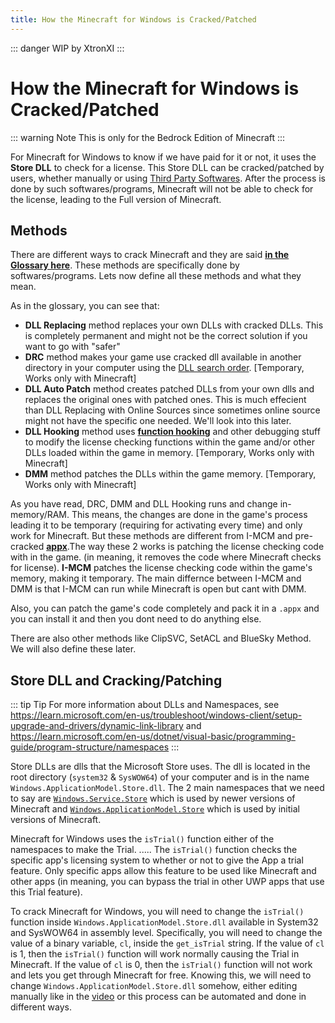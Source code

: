 ```yaml
---
title: How the Minecraft for Windows is Cracked/Patched
---
```

::: danger
WIP by XtronXI
:::

# How the Minecraft for Windows is Cracked/Patched

::: warning Note
This is only for the Bedrock Edition of Minecraft
:::

For Minecraft for Windows to know if we have paid for it or not, it uses the **Store DLL** to check for a license. This Store DLL can be cracked/patched by users, whether manually or using [Third Party Softwares](/windows/minecraft-for-windows#unlockers-for-minecraft-for-windows). After the process is done by such softwares/programs, Minecraft will not be able to check for the license, leading to the Full version of Minecraft. 

## Methods

There are different ways to crack Minecraft and they are said [**in the Glossary here**](/windows/minecraft-for-windows#minecraft-for-windows). These methods are specifically done by softwares/programs. Lets now define all these methods and what they mean.

As in the glossary, you can see that:
- **DLL Replacing** method replaces your own DLLs with cracked DLLs. This is completely permanent and might not be the correct solution if you want to go with "safer"
- **DRC** method makes your game use cracked dll available in another directory in your computer using the [DLL search order](https://learn.microsoft.com/en-us/windows/win32/dlls/dynamic-link-library-search-order). [Temporary, Works only with Minecraft]
- **DLL Auto Patch** method creates patched DLLs from your own dlls and replaces the original ones with patched ones. This is much effecient than DLL Replacing with Online Sources since sometimes online source might not have the specific one needed. We'll look into this later.
- **DLL Hooking** method uses [**function hooking**](https://kylehalladay.com/blog/2020/11/13/Hooking-By-Example.html) and other debugging stuff to modify the license checking functions within the game and/or other DLLs loaded within the game in memory. [Temporary, Works only with Minecraft]
- **DMM** method patches the DLLs within the game memory. [Temporary, Works only with Minecraft] 

As you have read, DRC, DMM and DLL Hooking runs and change in-memory/RAM. This means, the changes are done in the game's process leading it to be temporary (requiring for activating every time) and only work for Minecraft. But these methods are different from I-MCM and pre-cracked [**appx**](https://fileinfo.com/extension/appx).The way these 2 works is patching the license checking code with in the game. (in meaning, it removes the code where Minecraft checks for license). **I-MCM** patches the license checking code within the game's memory, making it temporary. The main differnce between I-MCM and DMM is that I-MCM can run while Minecraft is open but cant with DMM.

Also, you can patch the game's code completely and pack it in a `.appx` and you can install it and then you dont need to do anything else. 

There are also other methods like ClipSVC, SetACL and BlueSky Method. We will also define these later.

## Store DLL and Cracking/Patching

::: tip Tip
For more information about DLLs and Namespaces, see https://learn.microsoft.com/en-us/troubleshoot/windows-client/setup-upgrade-and-drivers/dynamic-link-library and https://learn.microsoft.com/en-us/dotnet/visual-basic/programming-guide/program-structure/namespaces
:::

Store DLLs are dlls that the Microsoft Store uses. The dll is located in the root directory (`system32` & `SysWOW64`) of your computer and is in the name `Windows.ApplicationModel.Store.dll`. The 2 main namespaces that we need to say are [`Windows.Service.Store`](https://learn.microsoft.com/en-us/uwp/api/windows.services.store?view=winrt-26100) which is used by newer versions of Minecraft and [`Windows.ApplicationModel.Store`](https://learn.microsoft.com/en-us/uwp/api/windows.applicationmodel.store?view=winrt-26100) which is used by initial versions of Minecraft.

Minecraft for Windows uses the `isTrial()` function either of the namespaces to make the Trial. ..... The `isTrial()` function checks the specific app's licensing system to whether or not to give the App a trial feature. Only specific apps allow this feature to be used like Minecraft and other apps (in meaning, you can bypass the trial in other UWP apps that use this Trial feature).

To crack Minecraft for Windows, you will need to change the `isTrial()` function inside `Windows.ApplicationModel.Store.dll` available in System32 and SysWOW64 in assembly level.
Specifically, you will need to change the value of a binary variable, `cl`, inside the `get_isTrial` string. 
If the value of `cl` is 1, then the `isTrial()` function will work normally causing the Trial in Minecraft. 
If the value of `cl` is 0, then the `isTrial()` function will not work and lets you get through Minecraft for free.
Knowing this, we will need to change `Windows.ApplicationModel.Store.dll` somehow, either editing manually like in the [video](https://youtu.be/h2W6vzLN8Fg) or this process can be automated and done in different ways.

